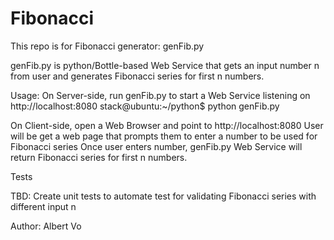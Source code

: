 # Fibonacci

This repo is for Fibonacci generator:  genFib.py

genFib.py is python/Bottle-based Web Service that gets an input number n from user and generates Fibonacci series for first n numbers.


Usage:
On Server-side, run genFib.py to start a Web Service listening on http://localhost:8080
stack@ubuntu:~/python$ python genFib.py

On Client-side, open a Web Browser and point to http://localhost:8080
User will be get a web page that prompts them to enter a number to be used for Fibonacci series
Once user enters number, genFib.py Web Service will return Fibonacci series for first n numbers.





Tests

TBD:  Create unit tests to automate test for validating Fibonacci series with different input n



Author: Albert Vo
